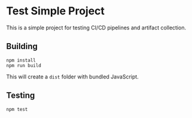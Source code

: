 # Test Simple Project

This is a simple project for testing CI/CD pipelines and artifact collection.

## Building
```
npm install
npm run build
```
This will create a `dist` folder with bundled JavaScript.

## Testing
```
npm test
```
